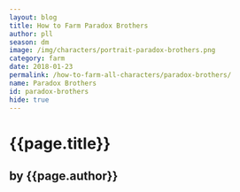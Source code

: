 ```yaml
---
layout: blog
title: How to Farm Paradox Brothers
author: pll
season: dm
image: /img/characters/portrait-paradox-brothers.png
category: farm
date: 2018-01-23
permalink: /how-to-farm-all-characters/paradox-brothers/
name: Paradox Brothers
id: paradox-brothers
hide: true
---
```


# {{page.title}}
## by {{page.author}}